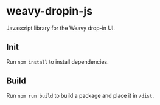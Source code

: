 # weavy-dropin-js

Javascript library for the Weavy drop-in UI.

## Init

Run `npm install` to install dependencies.

## Build

Run `npm run build` to build a package and place it in `/dist`.
